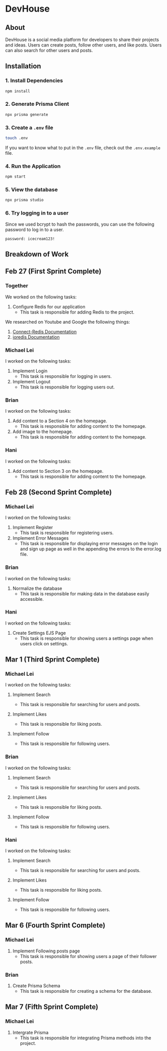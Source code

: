 # DevHouse

## About

DevHouse is a social media platform for developers to share their projects and ideas. Users can create posts, follow other users, and like posts. Users can also search for other users and posts.

## Installation

### 1. Install Dependencies

```bash
npm install
```

### 2. Generate Prisma Client

```bash
npx prisma generate
```

### 3. Create a `.env` file

```bash
touch .env
```

If you want to know what to put in the `.env` file, check out the `.env.example` file.

### 4. Run the Application

```bash
npm start
```

### 5. View the database

```bash
npx prisma studio
```

### 6. Try logging in to a user

Since we used bcrypt to hash the passwords, you can use the following password to log in to a user.

```text
password: icecream123!
```

## Breakdown of Work

## Feb 27 (First Sprint Complete)

### Together

We worked on the following tasks:

1. Configure Redis for our application
   - This task is responsible for adding Redis to the project.

We researched on Youtube and Google the following things:

1. [Connect-Redis Documentation](https://www.npmjs.com/package/connect-redis)
2. [ioredis Documentation](https://www.npmjs.com/package/ioredis)

### Michael Lei

I worked on the following tasks:

1. Implement Login
   - This task is responsible for logging in users.
2. Implement Logout
   - This task is responsible for logging users out.

### Brian

I worked on the following tasks:

1. Add content to a Section 4 on the homepage.
   - This task is responsible for adding content to the homepage.
2. Add image to the homepage.
   - This task is responsible for adding content to the homepage.

### Hani

I worked on the following tasks:

1. Add content to Section 3 on the homepage.
   - This task is responsible for adding content to the homepage.

## Feb 28 (Second Sprint Complete)

### Michael Lei

I worked on the following tasks:

1. Implement Register
   - This task is responsible for registering users.
2. Implement Error Messages
   - This task is responsible for displaying error messages on the login and sign up page as well in the appending the errors to the error.log file.

### Brian

I worked on the following tasks:

1. Normalize the database
   - This task is responsible for making data in the database easily accessible.

### Hani

I worked on the following tasks:

1. Create Settings EJS Page
   - This task is responsible for showing users a settings page when users click on settings.

## Mar 1 (Third Sprint Complete)

### Michael Lei

I worked on the following tasks:

1. Implement Search
   - This task is responsible for searching for users and posts.
2. Implement Likes

   - This task is responsible for liking posts.

3. Implement Follow
   - This task is responsible for following users.

### Brian

I worked on the following tasks:

1. Implement Search
   - This task is responsible for searching for users and posts.
2. Implement Likes

   - This task is responsible for liking posts.

3. Implement Follow
   - This task is responsible for following users.

### Hani

I worked on the following tasks:

1. Implement Search
   - This task is responsible for searching for users and posts.
2. Implement Likes

   - This task is responsible for liking posts.

3. Implement Follow
   - This task is responsible for following users.

## Mar 6 (Fourth Sprint Complete)

### Michael Lei

1. Implement Following posts page
   - This task is responsible for showing users a page of their follower posts.

### Brian

1. Create Prisma Schema
   - This task is responsible for creating a schema for the database.

## Mar 7 (Fifth Sprint Complete)

### Michael Lei

1. Intergrate Prisma
   - This task is responsible for integrating Prisma methods into the project.
